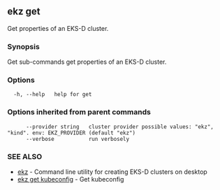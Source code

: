 ## ekz get

Get properties of an EKS-D cluster.

### Synopsis

Get sub-commands get properties of an EKS-D cluster.

### Options

```
  -h, --help   help for get
```

### Options inherited from parent commands

```
      --provider string   cluster provider possible values: "ekz", "kind". env: EKZ_PROVIDER (default "ekz")
      --verbose           run verbosely
```

### SEE ALSO

* [ekz](ekz.md)	 - Command line utility for creating EKS-D clusters on desktop
* [ekz get kubeconfig](ekz_get_kubeconfig.md)	 - Get kubeconfig

